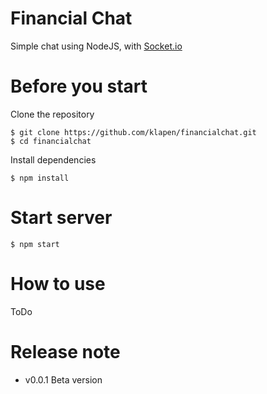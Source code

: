 # Financial Chat

Simple chat using NodeJS, with [Socket.io](https://socket.io/)

# Before you start

Clone the repository
```
$ git clone https://github.com/klapen/financialchat.git
$ cd financialchat
```

Install dependencies
```
$ npm install
```

# Start server

```
$ npm start
```

# How to use

ToDo

# Release note

- v0.0.1 Beta version
